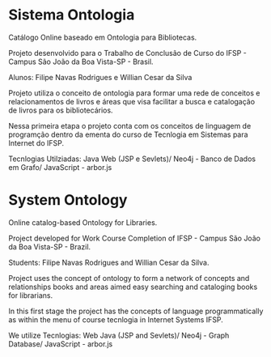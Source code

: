 Sistema Ontologia
================

Catálogo Online baseado em Ontologia para Bibliotecas.

Projeto desenvolvido para o Trabalho de Conclusão de Curso do IFSP - Campus São João da Boa Vista-SP - Brasil.

Alunos: Filipe Navas Rodrigues e Willian Cesar da Silva

Projeto utiliza o conceito de ontologia para formar uma rede de conceitos e relacionamentos de livros e áreas que visa 
facilitar a busca e catalogação de livros para os bibliotecários.

Nessa primeira etapa o projeto conta com os conceitos de linguagem de programção dentro da ementa do curso de Tecnlogia em
Sistemas para Internet do IFSP.

Tecnlogias Utilziadas: Java Web (JSP e Sevlets)/
                       Neo4j - Banco de Dados em Grafo/
                       JavaScript - arbor.js
                       
                       
                       
System Ontology
================

Online catalog-based Ontology for Libraries.

Project developed for Work Course Completion of IFSP - Campus São João da Boa Vista-SP - Brazil.

Students: Filipe Navas Rodrigues and Willian Cesar da Silva.

Project uses the concept of ontology to form a network of concepts and relationships books and areas aimed
easy searching and cataloging books for librarians.

In this first stage the project has the concepts of language programmatically as within the menu of course tecnlogia in
Internet Systems IFSP.

We utilize Tecnlogias:  Web Java (JSP and Sevlets)/
                        Neo4j - Graph Database/
                        JavaScript - arbor.js                
